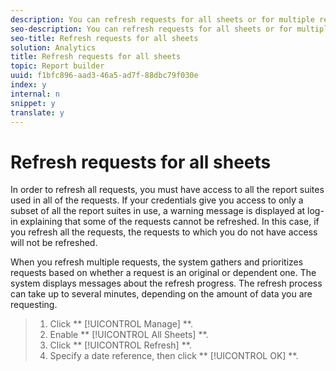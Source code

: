 ```yaml
---
description: You can refresh requests for all sheets or for multiple requests.
seo-description: You can refresh requests for all sheets or for multiple requests.
seo-title: Refresh requests for all sheets
solution: Analytics
title: Refresh requests for all sheets
topic: Report builder
uuid: f1bfc896-aad3-46a5-ad7f-88dbc79f030e
index: y
internal: n
snippet: y
translate: y
---
```


# Refresh requests for all sheets

In order to refresh all requests, you must have access to all the report suites used in all of the requests. If your credentials give you access to only a subset of all the report suites in use, a warning message is displayed at log-in explaining that some of the requests cannot be refreshed. In this case, if you refresh all the requests, the requests to which you do not have access will not be refreshed. 

When you refresh multiple requests, the system gathers and prioritizes requests based on whether a request is an original or dependent one. The system displays messages about the refresh progress. The refresh process can take up to several minutes, depending on the amount of data you are requesting. 

>1. Click ** [!UICONTROL  Manage] **.
>1. Enable ** [!UICONTROL  All Sheets] **.
>1. Click ** [!UICONTROL  Refresh] **.
>1. Specify a date reference, then click ** [!UICONTROL  OK] **.
